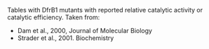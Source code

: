 Tables with DfrB1 mutants with reported relative catalytic activity or catalytic efficiency. Taken from:
- Dam et al., 2000, Journal of Molecular Biology
- Strader et al., 2001. Biochemistry

